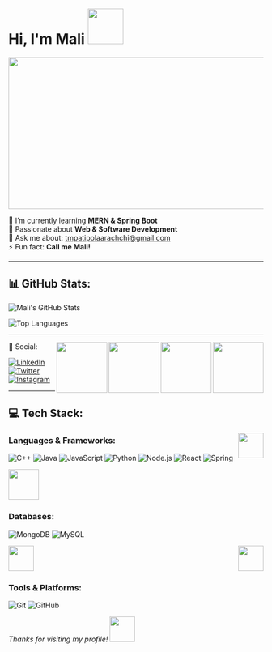 <h1>Hi, I'm Mali <img src="https://user-images.githubusercontent.com/74038190/229223156-0cbdaba9-3128-4d8e-8719-b6b4cf741b67.gif" width="70" /> </h1>

<img src="https://user-images.githubusercontent.com/74038190/221352995-5ac18bdf-1a19-4f99-bbb6-77559b220470.gif" align ='center' width="1000" height="300" />


🌱 I’m currently learning **MERN & Spring Boot**  
🚀 Passionate about **Web & Software Development**  
💬 Ask me about: [tmpatipolaarachchi@gmail.com](mailto:tmpatipolaarachchi@gmail.com)  
⚡ Fun fact: **Call me Mali!**

---

## 📊 GitHub Stats:

![Mali's GitHub Stats](https://github-readme-stats.vercel.app/api?username=your-github-username&show_icons=true&theme=dark)

![Top Languages](https://github-readme-stats.vercel.app/api/top-langs/?username=your-github-username&layout=compact&theme=dark)

---


<img src="https://user-images.githubusercontent.com/74038190/236119650-f49991cf-21c3-46ef-a947-760ab27a10d0.gif" align ='right' width="100" height="100" />

<img src="https://user-images.githubusercontent.com/74038190/235223604-c9f38e6d-e9df-4608-abeb-ae7fbdf46bfd.gif" align ='right' width="100" height="100" />

<img src="https://user-images.githubusercontent.com/74038190/235223599-0eadbd7c-c916-4f24-af9d-9242730e6172.gif" align ='right' width="100" height="100" />

<img src="https://user-images.githubusercontent.com/74038190/235223585-049a7ac0-b529-416d-b504-ed24aea7d99b.gif" align ='right' width="100" height="100" />
🔗 Social:

[![LinkedIn](https://img.shields.io/badge/LinkedIn-%230077B5.svg?style=for-the-badge&logo=linkedin&logoColor=white)](https://www.linkedin.com/in/your-linkedin/)  
[![Twitter](https://img.shields.io/badge/Twitter-%231DA1F2.svg?style=for-the-badge&logo=twitter&logoColor=white)](https://twitter.com/your-twitter/)  
[![Instagram](https://img.shields.io/badge/Instagram-%23E4405F.svg?style=for-the-badge&logo=instagram&logoColor=white)](https://www.instagram.com/your-instagram/)  

---


## 💻 Tech Stack:
<img src="https://user-images.githubusercontent.com/74038190/212284087-bbe7e430-757e-4901-90bf-4cd2ce3e1852.gif" align ='right' width="50" height="50" />

### **Languages & Frameworks:**

![C++](https://img.shields.io/badge/c++-%2300599C.svg?style=for-the-badge&logo=c%2B%2B&logoColor=white)
![Java](https://img.shields.io/badge/java-%23ED8B00.svg?style=for-the-badge&logo=openjdk&logoColor=white)
![JavaScript](https://img.shields.io/badge/javascript-%23323330.svg?style=for-the-badge&logo=javascript&logoColor=%23F7DF1E)
![Python](https://img.shields.io/badge/python-3670A0?style=for-the-badge&logo=python&logoColor=ffdd54)
![Node.js](https://img.shields.io/badge/node.js-6DA55F?style=for-the-badge&logo=node.js&logoColor=white)
![React](https://img.shields.io/badge/react-%2320232a.svg?style=for-the-badge&logo=react&logoColor=%2361DAFB)
![Spring](https://img.shields.io/badge/spring-%236DB33F.svg?style=for-the-badge&logo=spring&logoColor=white)

<img src="https://media.giphy.com/media/XAxylRMCdpbEWUAvr8/giphy.gif" width="60" />

### **Databases:**

![MongoDB](https://img.shields.io/badge/MongoDB-%234ea94b.svg?style=for-the-badge&logo=mongodb&logoColor=white)
![MySQL](https://img.shields.io/badge/mysql-4479A1.svg?style=for-the-badge&logo=mysql&logoColor=white)

<img src="https://media.giphy.com/media/kH1DBkPNyZPOk0BxrM/giphy.gif" width="50" />

<img src="https://user-images.githubusercontent.com/74038190/212284087-bbe7e430-757e-4901-90bf-4cd2ce3e1852.gif" align ='right' width="50" height="50" />

### **Tools & Platforms:**

![Git](https://img.shields.io/badge/git-%23F05033.svg?style=for-the-badge&logo=git&logoColor=white)
![GitHub](https://img.shields.io/badge/github-%23181717.svg?style=for-the-badge&logo=github&logoColor=white)

_Thanks for visiting my profile!_ <img src="https://user-images.githubusercontent.com/74038190/219925470-37670a3b-c3e2-4af7-b468-673c6dd99d16.png" width="50" />
